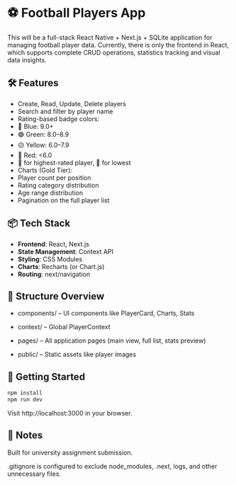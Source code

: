 # ⚽ Football Players App

This will be a full-stack React Native + Next.js + SQLite application for managing football player data. Currently, there is only the frontend in React, which supports complete CRUD operations, statistics tracking and visual data insights.

## 🛠 Features

-  Create, Read, Update, Delete players
-  Search and filter by player name
-  Rating-based badge colors:
  - 🔵 Blue: 9.0+
  - 🟢 Green: 8.0–8.9
  - 🟡 Yellow: 6.0–7.9
  - 🔴 Red: <6.0
-  👑 for highest-rated player, 🤡 for lowest
-  Charts (Gold Tier):
  - Player count per position
  - Rating category distribution
  - Age range distribution
-  Pagination on the full player list

## 📦 Tech Stack

- **Frontend**: React, Next.js
- **State Management**: Context API
- **Styling**: CSS Modules
- **Charts**: Recharts (or Chart.js)
- **Routing**: next/navigation

## 📁 Structure Overview

- components/ – UI components like PlayerCard, Charts, Stats

- context/ – Global PlayerContext

- pages/ – All application pages (main view, full list, stats preview)

- public/ – Static assets like player images

  
## 🚀 Getting Started

```bash
npm install
npm run dev
```

Visit http://localhost:3000 in your browser.

## 📝 Notes
Built for university assignment submission.

.gitignore is configured to exclude node_modules, .next, logs, and other unnecessary files.
